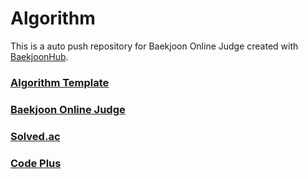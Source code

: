 # Algorithm
This is a auto push repository for Baekjoon Online Judge created with [BaekjoonHub](https://github.com/BaekjoonHub/BaekjoonHub).

### [Algorithm Template](https://github.com/yhuj79/Algorithm/tree/main/Template)

### [Baekjoon Online Judge](https://www.acmicpc.net/)

### [Solved.ac](https://solved.ac/profile/yhuj79)

### [Code Plus](https://code.plus/courses/1)